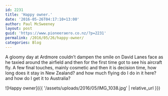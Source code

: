 ```yaml
---
id: 2231
title: 'Happy owner.'
date: '2016-05-26T04:17:10+13:00'
author: Paul McSweeney
layout: post
guid: 'https://www.pioneeraero.co.nz/?p=2231'
permalink: /2016/05/26/happy-owner/
categories: Blog
---
```


A gloomy day at Ardmore couldn’t dampen the smile on David Lanes face as he taxied around the airfield and then for the first time got to see his aircraft fly. A few final touches, mainly cosmetic and then it is decision time, how long does it stay in New Zealand? and how much flying do I do in it here? and how do I get it to Australia?

![Happy owner]({{ '/assets/uploads/2016/05/IMG_1038.jpg' | relative_url }})
